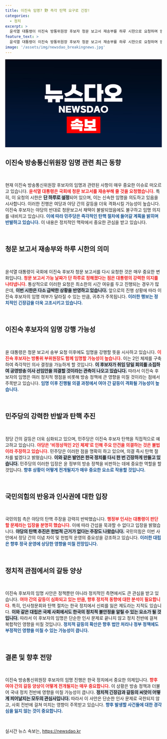 ```yaml
---
title: 이진숙 임명? 野 즉각 탄핵 요구로 긴장!
categories:
  - 정치
excerpt: >
  윤석열 대통령이 이진숙 방통위원장 후보자 청문 보고서 재송부를 하루 시한으로 요청하며 임명 강행 의지를 드러냈다. 이에 민주당은 즉각 탄핵 추진을 경고하고, 불꽃 튀는 여야 갈등이 예고된다.
feature_text: >
  윤석열 대통령이 이진숙 방통위원장 후보자 청문 보고서 재송부를 하루 시한으로 요청하며 임명 강행 의지를 드러냈다. 이에 민주당은 즉각 탄핵 추진을 경고하고, 불꽃 튀는 여야 갈등이 예고된다.
image: '/assets/img/newsdao_breakingnews.jpg'
---
```


<p><img src="/assets/img/newsdao_breakingnews.jpg" alt="ranknews 속보" /></p>

<h2 data-ke-size="size26">이진숙 방송통신위원장 임명 관련 최근 동향</h2>

<p data-ke-size="size16">&nbsp;</p>

<p data-ke-size="size16">현재 이진숙 방송통신위원장 후보자의 임명과 관련된 사항이 매우 중요한 이슈로 떠오르고 있습니다. <b><span style="color: #ee2323;">윤석열 대통령은 국회에 청문 보고서를 재송부해 줄 것을 요청했습니다.</span></b> 특히, 이 요청의 시한은 <b><span style="background-color: #21538527;">단 하루로 설정</span></b>되어 있으며, 이는 신속한 임명을 의도하고 있음을 시사합니다. 이러한 진행은 여당과 야당 간의 갈등을 더욱 격화시킬 가능성이 높습니다. 이진숙 후보자는 야당의 반대로 청문보고서 채택이 불발되었음에도 불구하고 임명 의지를 내비치고 있습니다. <b><span style="color: #1a5490;">이에 따라 민주당은 즉각적인 탄핵 절차에 들어갈 계획을 밝히며 반발하고 있습니다.</span></b> 이 내용은 정치적인 맥락에서 중요한 관심을 받고 있습니다.</p>

<p data-ke-size="size16">&nbsp;</p>

<h2 data-ke-size="size26">청문 보고서 재송부와 하루 시한의 의미</h2>

<p data-ke-size="size16">&nbsp;</p>

<p data-ke-size="size16">윤석열 대통령이 국회에 이진숙 후보자 청문 보고서를 다시 요청한 것은 매우 중요한 변화입니다. <b><span style="color: #ee2323;">청문 보고서 가능 날짜가 단 하루로 정해졌다는 점은 대통령의 강력한 의지를 나타냅니다.</span></b> 통상적으로 이러한 요청은 최소한의 시간 여유를 두고 진행되는 경우가 많은데, <b><span style="background-color: #21538527;">이번 시한은 다소 급박한 상황을 반영하고 있습니다.</span></b> 앞으로의 진행 상황에 따라 이진숙 후보자의 임명 여부가 달라질 수 있는 만큼, 귀추가 주목됩니다. <b><span style="color: #1a5490;">이러한 행보는 정치적인 긴장감을 더욱 고조시키고 있습니다.</span></b></p>

<p data-ke-size="size16">&nbsp;</p>

<h2 data-ke-size="size26">이진숙 후보자의 임명 강행 가능성</h2>

<p data-ke-size="size16">&nbsp;</p>

<p data-ke-size="size16">윤 대통령은 청문 보고서 송부 요청 이후에도 임명을 강행할 뜻을 시사하고 있습니다. <b><span style="color: #ee2323;">이진숙 후보자는 방통위 부위원장도 함께 임명할 가능성이 높습니다.</span></b> 이는 2인 체제를 구축하여 즉각적인 의사 결정을 가능하게 할 것입니다. <b><span style="background-color: #21538527;">이 후보자가 취임 당일 회의를 소집하여 공영방송 이사 선임안을 의결할 것이라는 관측이 나오고 있습니다.</span></b> 따라서 이진숙 후보자의 임명은 여러 정치적 쟁점을 비롯해 방송 정책에 큰 영향을 미칠 것이라는 점에서 주목받고 있습니다. <b><span style="color: #1a5490;">임명 이후 진행될 의결 과정에서 여야 간 갈등이 격화될 가능성이 높습니다.</span></b></p>

<p data-ke-size="size16">&nbsp;</p>

<h2 data-ke-size="size26">민주당의 강력한 반발과 탄핵 추진</h2>

<p data-ke-size="size16">&nbsp;</p>

<p data-ke-size="size16">정당 간의 갈등은 더욱 심화되고 있으며, 민주당은 이진숙 후보자 탄핵을 직접적으로 예고하고 있습니다. <b><span style="color: #ee2323;">야당은 '비정상적인 2인 체제'로 인해 주요 안건을 의결하는 것은 불법이라 주장하고 있습니다.</span></b> 민주당은 이러한 점을 명확히 하고 있으며, 의결 즉시 탄핵 절차를 밟겠다고 밝혔습니다. <b><span style="background-color: #21538527;">이와 같은 발언은 한국 정치를 다시 한 번 긴장하게 만들고 있습니다.</span></b> 민주당의 이러한 입장은 윤 정부의 방송 정책을 비판하는 데에 중요한 역할을 할 것입니다. <b><span style="color: #1a5490;">향후 상황이 어떻게 전개될지가 매우 중요한 요소로 작용할 것입니다.</span></b></p>

<p data-ke-size="size16">&nbsp;</p>

<h2 data-ke-size="size26">국민의힘의 반응과 인사권에 대한 입장</h2>

<p data-ke-size="size16">&nbsp;</p>

<p data-ke-size="size16">국민의힘 측은 야당의 탄핵 주장을 강력히 반박했습니다. <b><span style="color: #ee2323;">행정부 인사는 대통령이 판단할 문제라는 입장을 분명히 했습니다.</span></b> 이에 따라 간섭을 묵과할 수 없다고 입장을 밝혔습니다. <b><span style="background-color: #21538527;">야당의 탄핵 추진은 헌법적 근거가 없다는 주장도 나왔습니다.</span></b> 국민의힘은 이번 사안에서 정당 간의 이념 차이 및 헌법적 운영의 중요성을 강조하고 있습니다. <b><span style="color: #1a5490;">이러한 대립은 향후 정국 운영에 상당한 영향을 미칠 전망입니다.</span></b></p>

<p data-ke-size="size16">&nbsp;</p>

<h2 data-ke-size="size26">정치적 관점에서의 갈등 양상</h2>

<p data-ke-size="size16">&nbsp;</p>

<p data-ke-size="size16">이진숙 후보자의 임명 사안은 정책뿐만 아니라 정치적인 측면에서도 큰 관심을 받고 있습니다. <b><span style="color: #ee2323;">여야 간의 갈등이 심화되고 있는 만큼, 향후 정치적 동향에 대한 분석이 필요합니다.</span></b> 특히, 인사청문회와 탄핵 절차는 한국 정치에서 신뢰를 잃은 제도라는 지적도 있습니다. <b><span style="background-color: #21538527;">이와 같은 대립은 국제 사회에서도 한국의 정치적 불안정을 알릴 수 있는 요소가 될 것입니다.</span></b> 따라서 이 후보자의 임명은 단순한 인사 문제로 끝나지 않고 정치 전반에 걸쳐 복합적인 영향을 미칠 것입니다. <b><span style="color: #1a5490;">정치적 갈등의 확산은 향후 법안 처리나 정부 정책에도 부정적인 영향을 미칠 수 있는 가능성이 큽니다.</span></b></p>

<p data-ke-size="size16">&nbsp;</p>

<h2 data-ke-size="size26">결론 및 향후 전망</h2>

<p data-ke-size="size16">&nbsp;</p>

<p data-ke-size="size16">이진숙 방송통신위원장 후보자의 임명 진행은 한국 정치에서 중요한 의제입니다. <b><span style="color: #ee2323;">향후 여야 간의 갈등 양상이 어떻게 전개될지는 매우 중요합니다.</span></b> 이 상황은 방송 정책과 더불어 국내 정치 전반에 영향을 미칠 가능성이 큽니다. <b><span style="background-color: #21538527;">정치적 긴장감과 갈등의 씨앗이 어떻게 피어날지는 모두의 관심사입니다.</span></b> 따라서 이 사안은 단순한 인사 문제로 국한되지 않고, 사회 전반에 걸쳐 미치는 영향이 주목받고 있습니다. <b><span style="color: #1a5490;">향후 발생할 사건들에 대한 경각심을 잃지 않는 것이 중요합니다.</span></b></p>

<p data-ke-size="size16">&nbsp;</p>
실시간 뉴스 속보는, <a href="https://newsdao.kr" rel="dofollow">https://newsdao.kr</a>


